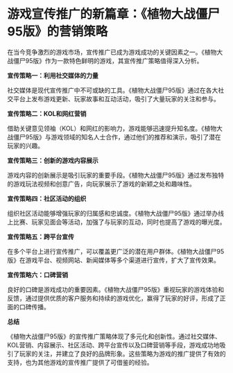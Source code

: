 # 游戏宣传推广的新篇章：《植物大战僵尸95版》的营销策略

在当今竞争激烈的游戏市场，宣传推广已成为游戏成功的关键因素之一。《植物大战僵尸95版》作为一款特色鲜明的游戏，其宣传推广策略值得深入分析。

**宣传策略一：利用社交媒体的力量**

社交媒体是现代宣传推广中不可或缺的工具。《植物大战僵尸95版》通过在各大社交平台上发布游戏更新、玩家故事和互动活动，吸引了大量玩家的关注和参与。

**宣传策略二：KOL和网红营销**

借助关键意见领袖（KOL）和网红的影响力，游戏能够迅速提升知名度。《植物大战僵尸95版》与游戏领域的知名人士合作，通过他们的推荐和演示，吸引了潜在玩家的兴趣。

**宣传策略三：创新的游戏内容展示**

游戏内容的创新展示是吸引玩家的重要手段。《植物大战僵尸95版》通过发布独特的游戏玩法视频和创意广告，向玩家展示了游戏的新颖之处和趣味性。

**宣传策略四：社区活动的组织**

组织社区活动能够增强玩家的归属感和忠诚度。《植物大战僵尸95版》通过举办线上比赛、玩家见面会等活动，加强了与玩家的互动，同时也提高了游戏的曝光度。

**宣传策略五：跨平台宣传**

在多个平台上进行宣传推广，可以覆盖更广泛的潜在用户群体。《植物大战僵尸95版》在游戏平台、视频网站、新闻媒体等多个渠道进行宣传，扩大了宣传效果。

**宣传策略六：口碑营销**

良好的口碑是游戏成功的重要因素。《植物大战僵尸95版》重视玩家的游戏体验和反馈，通过提供优质的客户服务和持续的游戏优化，赢得了玩家的好评，形成了正面的口碑传播。

**总结**

《植物大战僵尸95版》的宣传推广策略体现了多元化和创新性。通过社交媒体、KOL营销、内容展示、社区活动、跨平台宣传以及口碑营销等手段，游戏成功地吸引了玩家的关注，并建立了良好的品牌形象。这些策略为游戏的推广提供了有效的支持，也为其他游戏的宣传推广提供了可借鉴的经验。